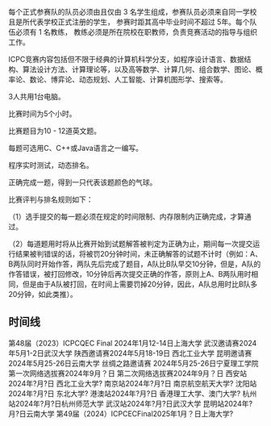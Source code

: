 
每个正式参赛队的队员必须由且仅由 3 名学生组成，参赛队员必须来自同一学校且是所代表学校正式注册的学生， 参赛时距其高中毕业时间不超过 5年。每个队伍必须有 1 名教练， 教练必须是所在院校在职教师，负责竞赛活动的指导与组织工作。

ICPC竞赛内容包括但不限于经典的计算机科学分支，如程序设计语言、数据结构、算法设计方法、计算理论等，以及高等数学、计算几何、组合数学、图论、概率论、数论、博弈论、动态规划、人工智能、计算机图形学、搜索等。

3人共用1台电脑。

比赛时间为5个小时。

比赛题目为10 - 12道英文题。

每题可选用C、C++或Java语言之一编写。

程序实时测试，动态排名。

正确完成一题，得到一只代表该题颜色的气球。

比赛评判与排名规则如下：

（1）选手提交的每一题必须在规定的时间限制、内存限制内正确完成，才算通过。

（2）每道题用时将从比赛开始到试题解答被判定为正确为止，期间每一次提交运行结果被判错误的话，将被罚20分钟时间，未正确解答的试题不计时（例如：A、B两队同时开始作答，两队先后完成了题目，A队比B队早交10分钟，但是，A队的作答错误，被打回修改，10分钟后再次提交正确的作答，原则上A、B两队用时相同，但是由于A队被打回，在时间上需要罚掉20分钟，因此，A队总用时比B队多20分钟，如此类推）。



## 时间线
第48届（2023）ICPCQEC Final 2024年1月12-14日上海大学
武汉邀请赛2024年5月1-2日武汉大学
陕西邀请赛2024年5月18-19日 西北工业大学
昆明邀请赛2024年5月25-26日云南大学
丝绸之路邀请赛 2024年5月25-26日宁夏理工学院
第一次网络选拔赛2024年9月？日
第二次网络选拔赛2024年9月？日
西安站 2024年?月?日 西北工业大学?
南京站2024年?月?日 南京航空航天大学?
沈阳站2024年?月?日 东北大学?
港澳站2024年?月?日 香港理工大学、澳门大学?
杭州站2024年?月?日杭州师范大学
武汉站2024年?月?日武汉大学
昆明站2024年?月?日云南大学
第49届（2024）ICPCECFinal2025年1月？日上海大学?
